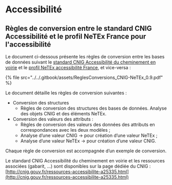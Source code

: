 # Accessibilité

## Règles de conversion entre le standard CNIG Accessibilité et le profil NeTEx France pour l'accessibilité

Le document ci-dessous présente les règles de conversion entre les bases de données suivant le [standard CNIG Accessibilité du cheminement en voirie](http://cnig.gouv.fr/IMG/documents\_wordpress/2022/05/220504\_Standard\_CNIG\_Accessibilite\_v2022-05.pdf) et le [profil NeTEx accessibilité France](https://normes.transport.data.gouv.fr/posts/accessibilit%C3%A9/), et vice-versa :&#x20;

{% file src="../../.gitbook/assets/ReglesConversions_CNIG-NeTEx_0.9.pdf" %}

Le document détaille les règles de conversion suivantes :&#x20;

* Conversion des structures
  * Règles de conversion des structures des bases de données. Analyse des objets CNIG et des éléments NeTEx.
* Conversion des valeurs des attributs :&#x20;
  * Règles de conversion des valeurs des données des attributs en correspondances avec les deux modèles ;
  * Analyse d’une valeur CNIG → pour création d’une valeur NeTEx ;
  * Analyse d’une valeur NeTEx → pour création d’une valeur CNIG.

Chaque règle de conversion est accompagnée d’un exemple de conversion.

Le standard CNIG Accessibilité du cheminement en voirie et les ressources associées (gabarit, ...) sont disponibles sur la page dédiée du CNIG :\
[http://cnig.gouv.fr/ressources-accessibilite-a25335.html](http://cnig.gouv.fr/ressources-accessibilite-a25335.html)
